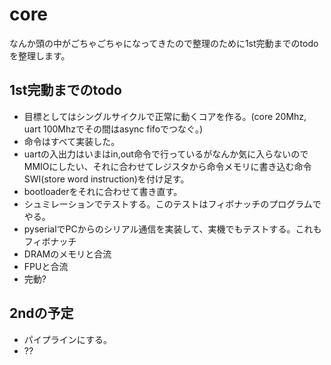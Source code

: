 # core
なんか頭の中がごちゃごちゃになってきたので整理のために1st完動までのtodoを整理します。

## 1st完動までのtodo

+ 目標としてはシングルサイクルで正常に動くコアを作る。(core 20Mhz, uart 100Mhzでその間はasync fifoでつなぐ。)
+ 命令はすべて実装した。
+ uartの入出力はいまはin,out命令で行っているがなんか気に入らないのでMMIOにしたい、それに合わせてレジスタから命令メモリに書き込む命令SWI(store word instruction)を付け足す。
+ bootloaderをそれに合わせて書き直す。
+ シュミレーションでテストする。このテストはフィボナッチのプログラムでやる。
+ pyserialでPCからのシリアル通信を実装して、実機でもテストする。これもフィボナッチ
+ DRAMのメモリと合流
+ FPUと合流
+ 完動?

## 2ndの予定
+ パイプラインにする。
+ ??